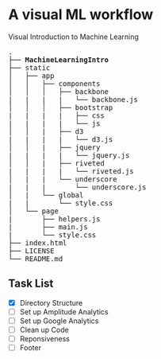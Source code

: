 # A visual ML workflow
Visual Introduction to Machine Learning

<pre>
.
├── <b>MachineLearningIntro</b>
├── static
│   ├── app
│   │   ├── components
│   │   │   ├── backbone
|   |   |   |   └── backbone.js
│   │   │   ├── bootstrap
|   |   |   |   ├── css
|   |   |   |   └── js
│   │   |   ├── d3
|   |   |   |   └── d3.js
│   │   |   ├── jquery
|   |   |   |   └── jquery.js
│   │   |   ├── riveted
|   |   |   |   └── riveted.js
│   |   |   └── underscore
|   |   |       └── underscore.js
│   |   └── global
|   |       └── style.css
│   └── page
|       ├── helpers.js
|       ├── main.js
|       └── style.css
├── index.html
├── LICENSE
└── README.md
</pre>

Task List 
---
- [x] Directory Structure
- [ ] Set up Amplitude Analytics
- [ ] Set up Google Analytics
- [ ] Clean up Code
- [ ] Reponsiveness
- [ ] Footer 
